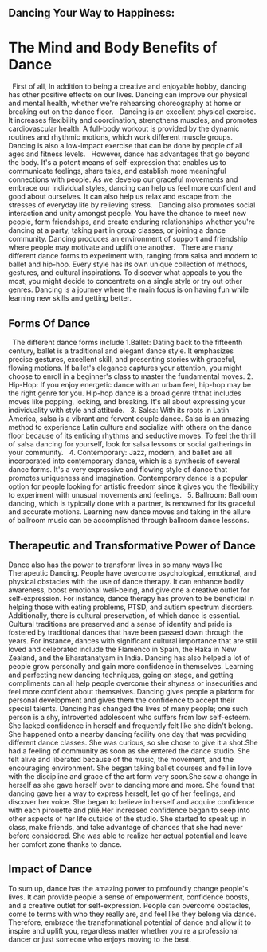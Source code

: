 ## Dancing Your Way to Happiness:
  # The Mind and Body Benefits of Dance
 
First of all, In addition to being a creative and enjoyable hobby, dancing has other positive effects on our lives. Dancing can improve our physical and mental health, whether we're rehearsing choreography at home or breaking out on the dance floor.
 
Dancing is an excellent physical exercise. It increases flexibility and coordination, strengthens muscles, and promotes cardiovascular health. A full-body workout is provided by the dynamic routines and rhythmic motions, which work different muscle groups. Dancing is also a low-impact exercise that can be done by people of all ages and fitness levels.
 
However, dance has advantages that go beyond the body. It's a potent means of self-expression that enables us to communicate feelings, share tales, and establish more meaningful connections with people. As we develop our graceful movements and embrace our individual styles, dancing can help us feel more confident and good about ourselves. It can also help us relax and escape from the stresses of everyday life by relieving stress.
 
Dancing also promotes social interaction and unity amongst people. You have the chance to meet new people, form friendships, and create enduring relationships whether you're dancing at a party, taking part in group classes, or joining a dance community.
Dancing produces an environment of support and friendship where people may motivate and uplift one another.
 
There are many different dance forms to experiment with, ranging from salsa and modern to ballet and hip-hop. Every style has its own unique collection of methods, gestures, and cultural inspirations. To discover what appeals to you the most, you might decide to concentrate on a single style or try out other genres. Dancing is a journey where the main focus is on having fun while learning new skills and getting better.
## Forms Of Dance
 
The different dance forms include
1.Ballet: Dating back to the fifteenth century, ballet is a traditional and elegant dance style. It emphasizes precise gestures, excellent skill, and presenting stories with graceful, flowing motions. If ballet's elegance captures your attention, you might choose to enroll in a beginner's class to master the fundamental moves.
2. Hip-Hop: If you enjoy energetic dance with an urban feel, hip-hop may be the right genre for you. Hip-hop dance is a broad genre ththat includes moves like popping, locking, and breaking. It's all about expressing your individuality with style and attitude.
 
3. Salsa: With its roots in Latin America, salsa is a vibrant and fervent couple dance. Salsa is an amazing method to experience Latin culture and socialize with others on the dance floor because of its enticing rhythms and seductive moves. To feel the thrill of salsa dancing for yourself, look for salsa lessons or social gatherings in your community.
 
4. Contemporary: Jazz, modern, and ballet are all incorporated into contemporary dance, which is a synthesis of several dance forms. It's a very expressive and flowing style of dance that promotes uniqueness and imagination. Contemporary dance is a popular option for people looking for artistic freedom since it gives you the flexibility to experiment with unusual movements and feelings.
 
5. Ballroom: Ballroom dancing, which is typically done with a partner, is renowned for its graceful and accurate motions. Learning new dance moves and taking in the allure of ballroom music can be accomplished through ballroom dance lessons.
## Therapeutic and Transformative Power of Dance
Dance also has the power to transform lives in so many ways like Therapeutic Dancing. People have overcome psychological, emotional, and physical obstacles with the use of dance therapy. It can enhance bodily awareness, boost emotional well-being, and give one a creative outlet for self-expression. For instance, dance therapy has proven to be beneficial in helping those with eating problems, PTSD, and autism spectrum disorders. Additionally, there is cultural preservation, of which dance is essential. Cultural traditions are preserved and a sense of identity and pride is fostered by traditional dances that have been passed down through the years. For instance, dances with significant cultural importance that are still loved and celebrated include the Flamenco in Spain, the Haka in New Zealand, and the Bharatanatyam in India. Dancing has also helped a lot of people grow personally and gain more confidence in themselves. Learning and perfecting new dancing techniques, going on stage, and getting compliments can all help people overcome their shyness or insecurities and feel more confident about themselves. Dancing gives people a platform for personal development and gives them the confidence to accept their special talents.
Dancing has changed the lives of many people; one such person is a shy, introverted adolescent who suffers from low self-esteem. She lacked confidence in herself and frequently felt like she didn't belong. She happened onto a nearby dancing facility one day that was providing different dance classes. She was curious, so she chose to give it a shot.She had a feeling of community as soon as she entered the dance studio. She felt alive and liberated because of the music, the movement, and the encouraging environment. She began taking ballet courses and fell in love with the discipline and grace of the art form very soon.She saw a change in herself as she gave herself over to dancing more and more. She found that dancing gave her a way to express herself, let go of her feelings, and discover her voice. She began to believe in herself and acquire confidence with each pirouette and plié.Her increased confidence began to seep into other aspects of her life outside of the studio. She started to speak up in class, make friends, and take advantage of chances that she had never before considered. She was able to realize her actual potential and leave her comfort zone thanks to dance.
## Impact of Dance
To sum up, dance has the amazing power to profoundly change people's lives. It can provide people a sense of empowerment, confidence boosts, and a creative outlet for self-expression. People can overcome obstacles, come to terms with who they really are, and feel like they belong via dance. Therefore, embrace the transformational potential of dance and allow it to inspire and uplift you, regardless matter whether you're a professional dancer or just someone who enjoys moving to the beat.
